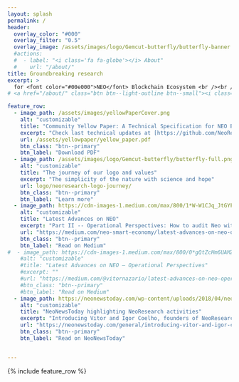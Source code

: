 ```yaml
---
layout: splash
permalink: /
header:
  overlay_color: "#000"
  overlay_filter: "0.5"
  overlay_image: /assets/images/logo/Gemcut-butterfly/butterfly-banner.png
  #actions:
  #  - label: "<i class='fa fa-globe'></i> About"
  #    url: "/about/"  
title: Groundbreaking research
excerpt: >
  for <font color="#00e000">NEO</font> Blockchain Ecosystem <br /><br /><br /><br /><br /><br />
# <a href="/about/" class="btn btn--light-outline btn--small"><i class='fa fa-globe'></i> About</a> -->

feature_row:
  - image_path: /assets/images/yellowPaperCover.png
    alt: "customizable"
    title: "Community Yellow Paper: A Technical Specification for NEO Blockchain"
    excerpt: "Check last technical updates at [https://github.com/NeoResearch/yellowpaper/](https://github.com/NeoResearch/yellowpaper/)"
    url: /assets/yellowpaper/yellow_paper.pdf
    btn_class: "btn--primary"
    btn_label: "Download PDF"
  - image_path: /assets/images/logo/Gemcut-butterfly/butterfly-full.png
    alt: "customizable"
    title: "The journey of our logo and values"
    excerpt: "The simplicity of the nature with science and hope"
    url: logo/neoresearch-logo-journey/
    btn_class: "btn--primary"
    btn_label: "Learn more"  
  - image_path: https://cdn-images-1.medium.com/max/800/1*W-W1CJq_JtGYFSUrBTAnDw.png
    alt: "customizable"
    title: "Latest Advances on NEO"
    excerpt: "Part II -- Operational Perspectives: How to audit Neo with a $10 machine"
    url: "https://medium.com/neo-smart-economy/latest-advances-on-neo-operational-perspectives-ii-how-to-audit-neo-with-a-10-machine-65176a5138d9"
    btn_class: "btn--primary"
    btn_label: "Read on Medium"  
#  - image_path: https://cdn-images-1.medium.com/max/800/0*gQtZcHm6UAMZhIYW.png
    #alt: "customizable"
    #title: "Latest Advances on NEO — Operational Perspectives"
    #excerpt: ""
    #url: "https://medium.com/@vitornazario/latest-advances-on-neo-operational-perspectives-58d306ba2e41"
    #btn_class: "btn--primary"
    #btn_label: "Read on Medium"
  - image_path: https://neonewstoday.com/wp-content/uploads/2018/04/neo-research-g.png
    alt: "customizable"
    title: "NeoNewsToday highlighting NeoResearch activities"
    excerpt: "Introducing Vitor and Igor Coelho, founders of NeoResearch"
    url: "https://neonewstoday.com/general/introducing-vitor-and-igor-coelho-of-neoresearch/"
    btn_class: "btn--primary"
    btn_label: "Read on NeoNewsToday"


---
```


{% include feature_row %}

<!-- {% include feature_row id="feature_row2" type="left" %}

{% include feature_row id="feature_row3" type="right" %} -->
